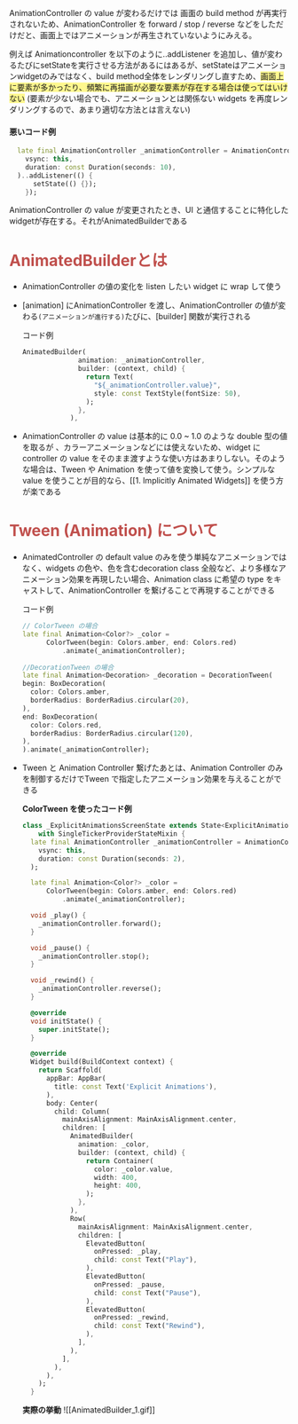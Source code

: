 
AnimationController の value が変わるだけでは 画面の build method が再実行されないため、AnimationController を forward / stop / reverse などをしただけだと、画面上ではアニメーションが再生されていないようにみえる。

例えば Animationcontroller を以下のように..addListener を追加し、値が変わるたびにsetStateを実行させる方法があるにはあるが、setStateはアニメーションwidgetのみではなく、build method全体をレンダリングし直すため、<span style="background:#fff88f">画面上に要素が多かったり、頻繁に再描画が必要な要素が存在する場合は使ってはいけない</span> (要素が少ない場合でも、アニメーションとは関係ない widgets を再度レンダリングするので、あまり適切な方法とは言えない)

#### 悪いコード例
```dart
  late final AnimationController _animationController = AnimationController(
    vsync: this,
    duration: const Duration(seconds: 10),
  )..addListener(() {
      setState(() {});
    });
```

AnimationController の value が変更されたとき、UI と通信することに特化したwidgetが存在する。それがAnimatedBuilderである

# <font color="#c0504d">AnimatedBuilderとは</font>

- AnimationController の値の変化を listen したい widget に wrap して使う

-  [animation] にAnimationController を渡し、AnimationController の値が変わる`(アニメーションが進行する)`たびに、[builder] 関数が実行される


	 コード例
	```dart
	AnimatedBuilder(
	              animation: _animationController,
	              builder: (context, child) {
	                return Text(
	                  "${_animationController.value}",
	                  style: const TextStyle(fontSize: 50),
	                );
	              },
	            ),
	```


- AnimationController の value は基本的に 0.0 ~ 1.0 のような double 型の値を取るが 、カラーアニメーションなどには使えないため、widget に controller の value をそのまま渡すような使い方はあまりしない。そのような場合は、Tween や Animation を使って値を変換して使う。シンプルな value を使うことが目的なら、[[1. Implicitly Animated Widgets]] を使う方が楽である

# <font color="#c0504d">Tween (Animation) について</font>

- AnimatedController の default value のみを使う単純なアニメーションではなく、widgets の色や、色を含むdecoration class 全般など、より多様なアニメーション効果を再現したい場合、Animation class に希望の type をキャストして、AnimationController を繋げることで再現することができる

	コード例
	```dart
	// ColorTween の場合
	late final Animation<Color?> _color =
	      ColorTween(begin: Colors.amber, end: Colors.red)
	          .animate(_animationController);
	          
	//DecorationTween の場合
	late final Animation<Decoration> _decoration = DecorationTween(
    begin: BoxDecoration(
      color: Colors.amber,
      borderRadius: BorderRadius.circular(20),
    ),
    end: BoxDecoration(
      color: Colors.red,
      borderRadius: BorderRadius.circular(120),
    ),
  ).animate(_animationController);
	
	```

- Tween と Animation Controller 繋げたあとは、Animation Controller のみを制御するだけでTween で指定したアニメーション効果を与えることができる

	**ColorTween を使ったコード例**
	```dart
	class _ExplicitAnimationsScreenState extends State<ExplicitAnimationsScreen>
	    with SingleTickerProviderStateMixin {
	  late final AnimationController _animationController = AnimationController(
	    vsync: this,
	    duration: const Duration(seconds: 2),
	  );
	
	  late final Animation<Color?> _color =
	      ColorTween(begin: Colors.amber, end: Colors.red)
	          .animate(_animationController);
	
	  void _play() {
	    _animationController.forward();
	  }
	
	  void _pause() {
	    _animationController.stop();
	  }
	
	  void _rewind() {
	    _animationController.reverse();
	  }
	
	  @override
	  void initState() {
	    super.initState();
	  }
	
	  @override
	  Widget build(BuildContext context) {
	    return Scaffold(
	      appBar: AppBar(
	        title: const Text('Explicit Animations'),
	      ),
	      body: Center(
	        child: Column(
	          mainAxisAlignment: MainAxisAlignment.center,
	          children: [
	            AnimatedBuilder(
	              animation: _color,
	              builder: (context, child) {
	                return Container(
	                  color: _color.value,
	                  width: 400,
	                  height: 400,
	                );
	              },
	            ),
	            Row(
	              mainAxisAlignment: MainAxisAlignment.center,
	              children: [
	                ElevatedButton(
	                  onPressed: _play,
	                  child: const Text("Play"),
	                ),
	                ElevatedButton(
	                  onPressed: _pause,
	                  child: const Text("Pause"),
	                ),
	                ElevatedButton(
	                  onPressed: _rewind,
	                  child: const Text("Rewind"),
	                ),
	              ],
	            ),
	          ],
	        ),
	      ),
	    );
	  }
	```

	**実際の挙動**
	![[AnimatedBuilder_1.gif]]